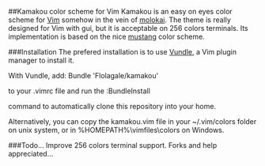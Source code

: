 ##Kamakou color scheme for Vim
Kamakou is an easy on eyes color scheme for [Vim] somehow in the vein of [molokai].
The theme is really designed for Vim with gui, but it is acceptable on 256 colors terminals.
Its implementation is based on the nice [mustang] color scheme.

###Installation
The prefered installation is to use [Vundle], a Vim plugin manager to install it.

With Vundle, add:
    Bundle 'Flolagale/kamakou'

to your .vimrc file and run the
    :BundleInstall

command to automatically clone this repository into your home.

Alternatively, you can copy the kamakou.vim file in your ~/.vim/colors folder on unix system,
or in %HOMEPATH%\vimfiles\colors on Windows.

###Todo...
Improve 256 colors terminal support. Forks and help appreciated...

[Vim]:http://vim.org
[Vundle]:http://github.com/gmarik/vundle
[molokai]:http://github.com/tomasr/molokai
[mustang]:http://hcalves.deviantart.com/art/Mustang-Vim-Colorscheme-98974484
